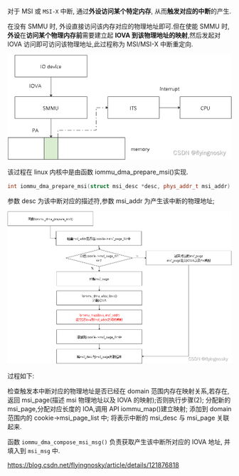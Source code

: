 
对于 MSI 或 `MSI-X` 中断, 通过**外设访问某个特定内存**, 从而**触发对应的中断**的产生.

在没有 SMMU 时, 外设直接访问该内存对应的物理地址即可.但在使能 SMMU 时, **外设**在**访问某个物理内存前**需要建立起 **IOVA 到该物理地址的映射**,然后发起对 IOVA 访问即可访问该物理地址,此过程称为 MSI/MSI-X 中断重定向.

![2022-08-14-00-48-04.png](./images/2022-08-14-00-48-04.png)

该过程在 linux 内核中是由函数 iommu_dma_prepare_msi()实现.

```cpp
int iommu_dma_prepare_msi(struct msi_desc *desc, phys_addr_t msi_addr)
```

参数 desc 为该中断对应的描述符,参数 msi_addr 为产生该中断的物理地址;

![2022-08-14-00-49-37.png](./images/2022-08-14-00-49-37.png)

过程如下:

检查触发本中断对应的物理地址是否已经在 domain 范围内存在映射关系,若存在,返回 msi_page(描述 msi 物理地址以及 IOVA 的映射);否则执行步骤(2);
分配新的 msi_page,分配对应长度的 IOA,调用 API iommu_map()建立映射;
添加到 domain 范围内的 cookie->msi_page_list 中;
将表示中断的 msi_desc 与 msi_page 关联起来.

函数 `iommu_dma_compose_msi_msg()` 负责获取产生该中断所对应的 IOVA 地址, 并填入到 `msi_msg` 中.

https://blog.csdn.net/flyingnosky/article/details/121876818